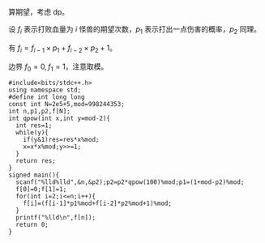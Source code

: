 算期望，考虑 dp。

设 $f_i$ 表示打败血量为 $i$ 怪兽的期望次数，$p_1$ 表示打出一点伤害的概率，$p_2$ 同理。

有 $f_i = f_{i-1} \times p_1 + f_{i-2} \times p_2 + 1$。

边界 $f_0=0,f_1=1$，注意取模。

```
#include<bits/stdc++.h>
using namespace std;
#define int long long
const int N=2e5+5,mod=998244353;
int n,p1,p2,f[N];
int qpow(int x,int y=mod-2){
  int res=1;
  while(y){
    if(y&1)res=res*x%mod;
    x=x*x%mod;y>>=1;
  }
  return res;
}
signed main(){
  scanf("%lld%lld",&n,&p2);p2=p2*qpow(100)%mod;p1=(1+mod-p2)%mod;
  f[0]=0;f[1]=1;
  for(int i=2;i<=n;i++){
    f[i]=(f[i-1]*p1%mod+f[i-2]*p2%mod+1)%mod;
  }
  printf("%lld\n",f[n]);
  return 0;
}
```